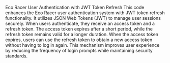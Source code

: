 Eco Racer User Authentication with JWT Token Refresh
This code enhances the Eco Racer user authentication system with JWT token refresh functionality. It utilizes JSON Web Tokens (JWT) to manage user sessions securely. When users authenticate, they receive an access token and a refresh token. The access token expires after a short period, while the refresh token remains valid for a longer duration. When the access token expires, users can use the refresh token to obtain a new access token without having to log in again. This mechanism improves user experience by reducing the frequency of login prompts while maintaining security standards.
